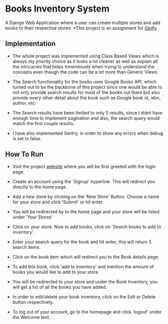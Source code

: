 # Books Inventory System

A Django Web Application where a user can create multiple stores and add books to their respective stores.
*This project is an assignment for [Gloify](https://gloify.com/)

## Implementation

- The whole project was implemented using Class Based Views which is always my priority choice as it looks a lot cleaner
as well as explain all the intricacies that helps trmendously when trying to understand the concepts even though the code
can be a lot more than Generic Views.

- The Search functionality for the books uses Google Books API, which turned out to be the backbone of this project since 
one would be able to not only provide search results for most of the books out there but also provide every other detail
about the book such as Google book id, isbn, author, etc.

- The Search results have been limited to only 5 results, since I didnt have enough time to implement pagination and also,
the search query would match the first couple results.

- I have also implemented Sentry, in order to show any errors when debug is set to false.

## How To Run 

- Visit the project [website](https://gloifyinventoryproj.herokuapp.com/) where you will be first greeted with the login page.

- Create an account using the 'Signup' hyperlink. This will redirect you directly to the home page.

- Add a new store by clicking on the 'New Store' Button. Choose a name for your store and click 'Submit' or hit enter.

- You will be redirected by to the home page and your store will be listed under 'Your Stores'

- Click on your store. Now to add books, click on 'Search books to add to inventory'.

- Enter your search query for the book and hit enter, this will return 5 search items.

- Click on the book item which will redirect you to the Book details page.

- To add this book, click 'add to inventory' and mention the amount of books you would like to add to your store.

- You will be redirected to your store and under the Book Inventory, you will get a list of all the books you have added.

- In order to edit/delete your book inventory, click on the Edit or Delete button respectively.

- To log out of your account, go to the homepage and click 'logout' under the Welcome text.
